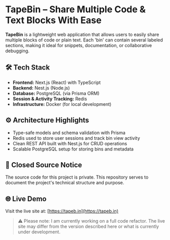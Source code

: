 # TapeBin – Share Multiple Code & Text Blocks With Ease

**TapeBin** is a lightweight web application that allows users to easily share multiple blocks of code or plain text. Each 'bin' can contain several labeled sections, making it ideal for snippets, documentation, or collaborative debugging.

## 🛠️ Tech Stack

- **Frontend:** Next.js (React) with TypeScript
- **Backend:** Nest.js (Node.js)
- **Database:** PostgreSQL (via Prisma ORM)
- **Session & Activity Tracking:** Redis
- **Infrastructure:** Docker (for local development)

## ⚙️ Architecture Highlights

- Type-safe models and schema validation with Prisma
- Redis used to store user sessions and track bin view activity
- Clean REST API built with Nest.js for CRUD operations
- Scalable PostgreSQL setup for storing bins and metadata

## 🔐 Closed Source Notice

The source code for this project is private. This repository serves to document the project's technical structure and purpose.

## 🌐 Live Demo

Visit the live site at: [https://tapeb.in](https://tapeb.in)

> ⚠️ Please note: I am currently working on a full code refactor. The live site may differ from the version described here or what is currently under development.
